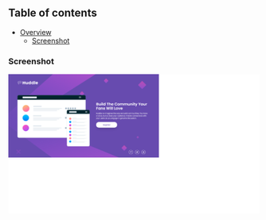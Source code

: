 

## Table of contents

- [Overview](#overview)
  - [Screenshot](#screenshot)

### Screenshot

![](./Screenshot.png)
